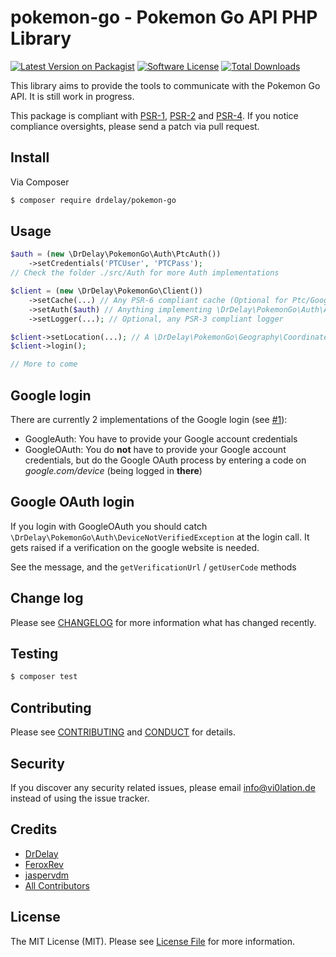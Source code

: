# pokemon-go - Pokemon Go API PHP Library

[![Latest Version on Packagist][ico-version]][link-packagist]
[![Software License][ico-license]](LICENSE.md)
[![Total Downloads][ico-downloads]][link-downloads]

This library aims to provide the tools to communicate with the Pokemon Go API.
It is still work in progress.

This package is compliant with [PSR-1], [PSR-2] and [PSR-4]. If you notice compliance oversights,
please send a patch via pull request.

[PSR-1]: https://github.com/php-fig/fig-standards/blob/master/accepted/PSR-1-basic-coding-standard.md
[PSR-2]: https://github.com/php-fig/fig-standards/blob/master/accepted/PSR-2-coding-style-guide.md
[PSR-4]: https://github.com/php-fig/fig-standards/blob/master/accepted/PSR-4-autoloader.md

## Install

Via Composer

``` bash
$ composer require drdelay/pokemon-go
```

## Usage

``` php
$auth = (new \DrDelay\PokemonGo\Auth\PtcAuth())
    ->setCredentials('PTCUser', 'PTCPass');
// Check the folder ./src/Auth for more Auth implementations

$client = (new \DrDelay\PokemonGo\Client())
    ->setCache(...) // Any PSR-6 compliant cache (Optional for Ptc/GoogleAuth, **necessary** for GoogleOAuth, recommended always)
    ->setAuth($auth) // Anything implementing \DrDelay\PokemonGo\Auth\AuthInterface
    ->setLogger(...); // Optional, any PSR-3 compliant logger

$client->setLocation(...); // A \DrDelay\PokemonGo\Geography\Coordinate
$client->login();

// More to come
```

## Google login

There are currently 2 implementations of the Google login (see [#1](https://github.com/DrDelay/pokemon-go/pull/1)):
- GoogleAuth: You have to provide your Google account credentials
- GoogleOAuth: You do **not** have to provide your Google account credentials, but do the Google OAuth process by entering a code on *google.com/device* (being logged in **there**)

## Google OAuth login

If you login with GoogleOAuth you should catch `\DrDelay\PokemonGo\Auth\DeviceNotVerifiedException` at the login call. It gets raised if a verification on the google website is needed.

See the message, and the `getVerificationUrl` / `getUserCode` methods

## Change log

Please see [CHANGELOG](CHANGELOG.md) for more information what has changed recently.

## Testing

``` bash
$ composer test
```

## Contributing

Please see [CONTRIBUTING](CONTRIBUTING.md) and [CONDUCT](CONDUCT.md) for details.

## Security

If you discover any security related issues, please email info@vi0lation.de instead of using the issue tracker.

## Credits

- [DrDelay][link-author]
- [FeroxRev](https://github.com/FeroxRev/Pokemon-Go-Rocket-API)
- [jaspervdm](https://github.com/jaspervdm)
- [All Contributors][link-contributors]

## License

The MIT License (MIT). Please see [License File](LICENSE.md) for more information.

[ico-version]: https://img.shields.io/packagist/v/drdelay/pokemon-go.svg?style=flat-square
[ico-license]: https://img.shields.io/badge/license-MIT-brightgreen.svg?style=flat-square
[ico-downloads]: https://img.shields.io/packagist/dt/drdelay/pokemon-go.svg?style=flat-square

[link-packagist]: https://packagist.org/packages/drdelay/pokemon-go
[link-downloads]: https://packagist.org/packages/drdelay/pokemon-go
[link-author]: https://github.com/DrDelay
[link-contributors]: ../../contributors
